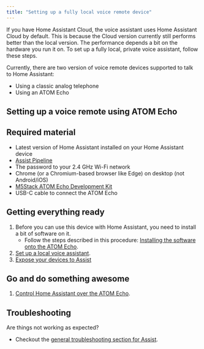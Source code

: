 ```yaml
---
title: "Setting up a fully local voice remote device"
---
```


If you have Home Assistant Cloud, the voice assistant uses Home Assistant Cloud by default.
This is because the Cloud version currently still performs better than the local version.
The performance depends a bit on the hardware you run it on. To set up a fully local, private voice assistant, follow these steps.

Currently, there are two version of voice remote devices supported to talk to Home Assistant: 
   * Using a classic analog telephone
   * Using an ATOM Echo

## Setting up a voice remote using ATOM Echo

## Required material

* Latest version of Home Assistant installed on your Home Assistant device 
* [Assist Pipeline](/integrations/assist_pipeline)
* The password to your 2.4&nbsp;GHz Wi-Fi network
* Chrome (or a Chromium-based browser like Edge) on desktop (not Android/iOS) 
* [M5Stack ATOM Echo Development Kit](https://shop.m5stack.com/products/atom-echo-smart-speaker-dev-kit?ref=NabuCasa)
* USB-C cable to connect the ATOM Echo

## Getting everything ready

1. Before you can use this device with Home Assistant, you need to install a bit of software on it.
   * Follow the steps described in this procedure: [Installing the software onto the ATOM Echo](/projects/private-voice-assistant/voice_remote_esp32/#installing-the-software-onto-the-atom-echo).
1. [Set up a local voice assistant](/projects/private-voice-assistant/voice_remote_local_assistant/).
1. [Expose your devices to Assist](/projects/private-voice-assistant/voice_remote_expose_devices/#exposing-your-devices)

## Go and do something awesome
1. [Control Home Assistant over the ATOM Echo](/projects/private-voice-assistant/voice_remote_esp32/#installing-the-software-onto-the-atom-echo).
 
## Troubleshooting

Are things not working as expected?

* Checkout the [general troubleshooting section for Assist](/projects/private-voice-assistant/troubleshooting-assist/).